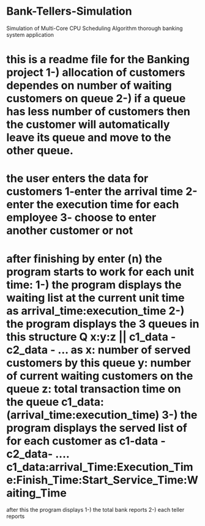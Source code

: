 # Bank-Tellers-Simulation
Simulation of Multi-Core CPU Scheduling Algorithm thorough banking system application

this is a readme file for the Banking project
	1-) allocation of customers dependes on number of waiting customers on queue 
	2-) if a queue has less number of customers then the customer will 
		automatically leave its queue and move to the other queue. 
========================================================
the user enters the data for customers 
	1-enter the arrival time 
	2-enter the execution time for each employee
	3- choose to enter another customer or not
========================================================
after finishing by enter (n)
	the program starts to work for each unit time:
	1-) the program displays the waiting list at the current unit time
		as arrival_time:execution_time
	2-) the program displays the 3 queues in this structure
		Q  x:y:z || c1_data - c2_data - ...
			as x: number of served customers by this queue
			   y: number of current waiting customers on the queue
			   z: total transaction time on the queue
			   c1_data: (arrival_time:execution_time)
	3-) the program displays the served list of for each customer as
	     c1-data - c2_data- ....
  	     c1_data:arrival_Time:Execution_Time:Finish_Time:Start_Service_Time:Waiting_Time
=============================================================
after this the program displays 
	1-) the total bank reports
	2-) each teller reports
			
